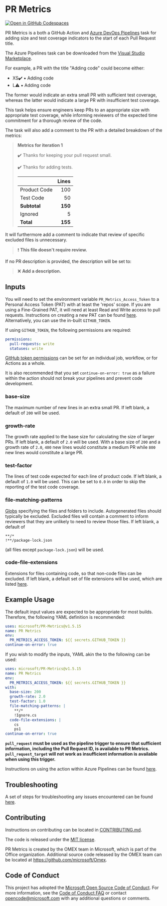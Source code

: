 # PR Metrics

[![Open in GitHub Codespaces](https://github.com/codespaces/badge.svg)](https://github.com/codespaces/new?hide_repo_select=true&repo=309438703)

PR Metrics is a both a GitHub Action and [Azure DevOps Pipelines][azuredevops]
task for adding size and test coverage indicators to the start of each Pull
Request title.

The Azure Pipelines task can be downloaded from the
[Visual Studio Marketplace][vsmarketplace].

For example, a PR with the title "Adding code" could become either:

- XS:heavy_check_mark: :black_small_square: Adding code
- L:warning: :black_small_square: Adding code

The former would indicate an extra small PR with sufficient test coverage,
whereas the latter would indicate a large PR with insufficient test coverage.

This task helps ensure engineers keep PRs to an appropriate size with
appropriate test coverage, while informing reviewers of the expected time
commitment for a thorough review of the code.

The task will also add a comment to the PR with a detailed breakdown of the
metrics:

> **Metrics for iteration 1**
>
> :heavy_check_mark: Thanks for keeping your pull request small.
>
> :heavy_check_mark: Thanks for adding tests.
>
> |              | Lines   |
> | ------------ | ------: |
> | Product Code |   100   |
> | Test Code    |    50   |
> | **Subtotal** | **150** |
> | Ignored      |     5   |
> | **Total**    | **155** |

It will furthermore add a comment to indicate that review of specific excluded
files is unnecessary.

> :exclamation: **This file doesn't require review.**

If no PR description is provided, the description will be set to:

> :x: **Add a description.**

## Inputs

You will need to set the environment variable `PR_Metrics_Access_Token` to a
Personal Access Token (PAT) with at least the 'repos' scope. If you are using a
Fine-Grained PAT, it will need at least Read and Write access to pull requests.
Instructions on creating a new PAT can be found [here][githubpat].
Alternatively, you can use the in-built `GITHUB_TOKEN`.

If using `GITHUB_TOKEN`, the following permissions are required:

```YAML
permissions:
  pull-requests: write
  statuses: write
```

[GitHub token permissions][github-token-pemissions] can be set for an individual
job, workflow, or for Actions as a whole.

It is also recommended that you set `continue-on-error: true` as a failure
within the action should not break your pipelines and prevent code development.

### base-size

The maximum number of new lines in an extra small PR. If left blank, a default
of `200` will be used.

### growth-rate

The growth rate applied to the base size for calculating the size of larger PRs.
If left blank, a default of `2.0` will be used. With a base size of `200` and a
growth rate of `2.0`, `400` new lines would constitute a medium PR while `800`
new lines would constitute a large PR.

### test-factor

The lines of test code expected for each line of product code. If left blank, a
default of `1.0` will be used. This can be set to `0.0` in order to skip the
reporting of the test code coverage.

### file-matching-patterns

[Globs][globs] specifying the files and folders to include. Autogenerated files
should typically be excluded. Excluded files will contain a comment to inform
reviewers that they are unlikely to need to review those files. If left blank, a
default of

```Text
**/*
!**/package-lock.json
```

(all files except `package-lock.json`) will be used.

### code-file-extensions

Extensions for files containing code, so that non-code files can be excluded. If
left blank, a default set of file extensions will be used, which are listed
[here][defaultcodefileextensions].

## Example Usage

The default input values are expected to be appropriate for most builds.
Therefore, the following YAML definition is recommended:

```YAML
uses: microsoft/PR-Metrics@v1.5.15
name: PR Metrics
env:
  PR_METRICS_ACCESS_TOKEN: ${{ secrets.GITHUB_TOKEN }}
continue-on-error: true
```

If you wish to modify the inputs, YAML akin the to the following can be used:

```YAML
uses: microsoft/PR-Metrics@v1.5.15
name: PR Metrics
env:
  PR_METRICS_ACCESS_TOKEN: ${{ secrets.GITHUB_TOKEN }}
with:
  base-size: 200
  growth-rate: 2.0
  test-factor: 1.0
  file-matching-patterns: |
    **/*
    !Ignore.cs
  code-file-extensions: |
    cs
    ps1
continue-on-error: true
```

**`pull_request` must be used as the pipeline trigger to ensure that sufficient
information, including the Pull Request ID, is available to PR Metrics.
`pull_request_target` will not work as insufficient information is available
when using this trigger.**

Instructions on using the action within Azure Pipelines can be found
[here][azurepipelinestask].

## Troubleshooting

A set of steps for troubleshooting any issues encountered can be found
[here][troubleshooting].

## Contributing

Instructions on contributing can be located in [CONTRIBUTING.md][contributing].

The code is released under the [MIT license][license].

PR Metrics is created by the OMEX team in Microsoft, which is part of the Office
organization. Additional source code released by the OMEX team can be located at
<https://github.com/microsoft/Omex>.

## Code of Conduct

This project has adopted the
[Microsoft Open Source Code of Conduct][codeofconduct]. For more information,
see the [Code of Conduct FAQ][codeofconductfaq] or contact
[opencode@microsoft.com][opencodeemail] with any additional questions or
comments.

[azuredevops]: https://azure.microsoft.com/services/devops/
[vsmarketplace]: https://aka.ms/PRMetrics/AzureDevOps
[githubpat]: https://docs.github.com/github/authenticating-to-github/keeping-your-account-and-data-secure/creating-a-personal-access-token
[globs]: https://wikipedia.org/wiki/Glob_(programming)
[defaultcodefileextensions]: docs/default-code-file-extensions.md
[azurepipelinestask]: docs/azure-pipelines-task.md
[github-token-pemissions]: https://docs.github.com/actions/security-guides/automatic-token-authentication#permissions-for-the-github_token
[contributing]: .github/CONTRIBUTING.md
[license]: LICENSE.txt
[codeofconduct]: https://opensource.microsoft.com/codeofconduct/
[codeofconductfaq]: https://opensource.microsoft.com/codeofconduct/faq/
[opencodeemail]: mailto:opencode@microsoft.com
[troubleshooting]: docs/troubleshooting.md
